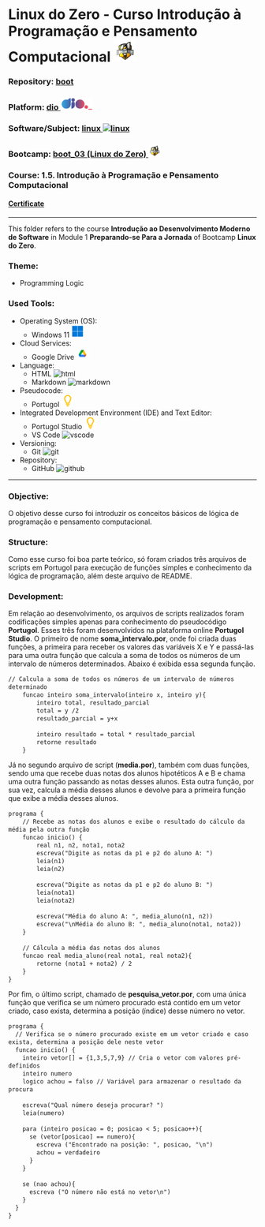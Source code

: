 # Linux do Zero - Curso Introdução à Programação e Pensamento Computacional   <img src="../0-aux/logo_boot.png" alt="boot_03" width="auto" height="45">

### Repository: [boot](../../../../)   
### Platform: <a href="../../../">dio   <img src="https://github.com/PedroHeeger/main/blob/main/0-aux/logos/plataforma/dio.jpeg" alt="dio" width="auto" height="25"></a>   
### Software/Subject: <a href="../../">linux   <img src="https://cdn.jsdelivr.net/gh/devicons/devicon/icons/linux/linux-original.svg" alt="linux" width="auto" height="25"></a>
### Bootcamp: <a href="../">boot_03 (Linux do Zero)   <img src="../0-aux/logo_boot.png" alt="boot_03" width="auto" height="25"></a>
### Course: 1.5. Introdução à Programação e Pensamento Computacional

#### <a href="https://github.com/PedroHeeger/main/blob/main/cert_ti/04-curso/programming/logica_algoritmo/(22-10-09)%20...Programa%C3%A7%C3%A3o%20e%20Pensamento%20Computacional%20PH%20DIO.pdf">Certificate</a>

---

This folder refers to the course **Introdução ao Desenvolvimento Moderno de Software** in Module 1 **Preparando-se Para a Jornada** of Bootcamp **Linux do Zero**.

### Theme:
- Programming Logic

### Used Tools:
- Operating System (OS): 
  - Windows 11   <img src="https://github.com/PedroHeeger/main/blob/main/0-aux/logos/software/windows11.png" alt="windows11" width="auto" height="25">
- Cloud Services:
  - Google Drive <img src="https://github.com/PedroHeeger/main/blob/main/0-aux/logos/software/google_drive.png" alt="google_drive" width="auto" height="25">
- Language:
  - HTML   <img src="https://cdn.jsdelivr.net/gh/devicons/devicon/icons/html5/html5-original.svg" alt="html" width="auto" height="25">
  - Markdown   <img src="https://cdn.jsdelivr.net/gh/devicons/devicon/icons/markdown/markdown-original.svg" alt="markdown" width="auto" height="25">
- Pseudocode:
  - Portugol   <img src="https://github.com/PedroHeeger/main/blob/main/0-aux/logos/software/portugol.png" alt="portugol" width="auto" height="25">
- Integrated Development Environment (IDE) and Text Editor:
  - Portugol Studio   <img src="https://github.com/PedroHeeger/main/blob/main/0-aux/logos/software/portugol.png" alt="portugol_studio" width="auto" height="25">
  - VS Code   <img src="https://cdn.jsdelivr.net/gh/devicons/devicon/icons/vscode/vscode-original.svg" alt="vscode" width="auto" height="25">
- Versioning: 
  - Git   <img src="https://cdn.jsdelivr.net/gh/devicons/devicon/icons/git/git-original.svg" alt="git" width="auto" height="25">
- Repository:
  - GitHub   <img src="https://cdn.jsdelivr.net/gh/devicons/devicon/icons/github/github-original.svg" alt="github" width="auto" height="25">

---

### Objective:
O objetivo desse curso foi introduzir os conceitos básicos de lógica de programação e pensamento computacional.

### Structure:
Como esse curso foi boa parte teórico, só foram criados três arquivos de scripts em Portugol para execução de funções simples e conhecimento da lógica de programação, além deste arquivo de README.

### Development:
Em relação ao desenvolvimento, os arquivos de scripts realizados foram codificações simples apenas para conhecimento do pseudocódigo **Portugol**. Esses três foram desenvolvidos na plataforma online **Portugol Studio**. O primeiro de nome **soma_intervalo.por**, onde foi criada duas funções, a primeira para receber os valores das variáveis X e Y e passá-las para uma outra função que calcula a soma de todos os números de um intervalo de números determinados. Abaixo é exibida essa segunda função.

```
// Calcula a soma de todos os números de um intervalo de números determinado
	funcao inteiro soma_intervalo(inteiro x, inteiro y){
	    inteiro total, resultado_parcial
	    total = y /2 
	    resultado_parcial = y+x
	    
	    inteiro resultado = total * resultado_parcial
	    retorne resultado
	}
```

Já no segundo arquivo de script (**media.por**), também com duas funções, sendo uma que recebe duas notas dos alunos hipotéticos A e B e chama uma outra função passando as notas desses alunos. Esta outra função, por sua vez, calcula a média desses alunos e devolve para a primeira função que exibe a média desses alunos.

```
programa {
	// Recebe as notas dos alunos e exibe o resultado do cálculo da média pela outra função
	funcao inicio() {
		real n1, n2, nota1, nota2
		escreva("Digite as notas da p1 e p2 do aluno A: ")
		leia(n1)
		leia(n2)
		
		escreva("Digite as notas da p1 e p2 do aluno B: ")
		leia(nota1)
		leia(nota2)
		
		escreva("Média do aluno A: ", media_aluno(n1, n2))
		escreva("\nMédia do aluno B: ", media_aluno(nota1, nota2))
	}

	// Cálcula a média das notas dos alunos
	funcao real media_aluno(real nota1, real nota2){
	    retorne (nota1 + nota2) / 2
	}
}
```

Por fim, o último script, chamado de **pesquisa_vetor.por**, com uma única função que verifica se um número procurado está contido em um vetor criado, caso exista, determina a posição (índice) desse número no vetor.

```
programa {
  // Verifica se o número procurado existe em um vetor criado e caso exista, determina a posição dele neste vetor
  funcao inicio() {
    inteiro vetor[] = {1,3,5,7,9} // Cria o vetor com valores pré-definidos
    inteiro numero
    logico achou = falso // Variável para armazenar o resultado da procura

    escreva("Qual número deseja procurar? ")
    leia(numero)

    para (inteiro posicao = 0; posicao < 5; posicao++){
      se (vetor[posicao] == numero){
        escreva ("Encontrado na posição: ", posicao, "\n")
        achou = verdadeiro
      }
    }
    
    se (nao achou){
      escreva ("O número não está no vetor\n")
    }
  }
}
```